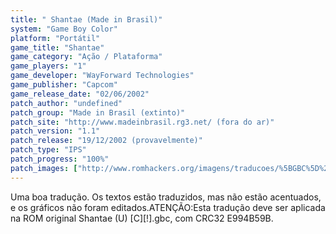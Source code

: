 ```yaml
---
title: " Shantae (Made in Brasil)"
system: "Game Boy Color"
platform: "Portátil"
game_title: "Shantae"
game_category: "Ação / Plataforma"
game_players: "1"
game_developer: "WayForward Technologies"
game_publisher: "Capcom"
game_release_date: "02/06/2002"
patch_author: "undefined"
patch_group: "Made in Brasil (extinto)"
patch_site: "http://www.madeinbrasil.rg3.net/ (fora do ar)"
patch_version: "1.1"
patch_release: "19/12/2002 (provavelmente)"
patch_type: "IPS"
patch_progress: "100%"
patch_images: ["http://www.romhackers.org/imagens/traducoes/%5BGBC%5D%20Shantae%20-%20Made%20in%20Brasil%20-%201.png","http://www.romhackers.org/imagens/traducoes/%5BGBC%5D%20Shantae%20-%20Made%20in%20Brasil%20-%202.png","http://www.romhackers.org/imagens/traducoes/%5BGBC%5D%20Shantae%20-%20Made%20in%20Brasil%20-%203.png"]
---
```

Uma boa tradução. Os textos estão traduzidos, mas não estão acentuados, e os gráficos não foram editados.ATENÇÃO:Esta tradução deve ser aplicada na ROM original Shantae (U) [C][!].gbc, com CRC32 E994B59B.